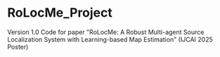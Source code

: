 # RoLocMe_Project
Version 1.0
Code for paper "RoLocMe: A Robust Multi-agent Source Localization System with Learning-based Map Estimation" (IJCAI 2025 Poster)

